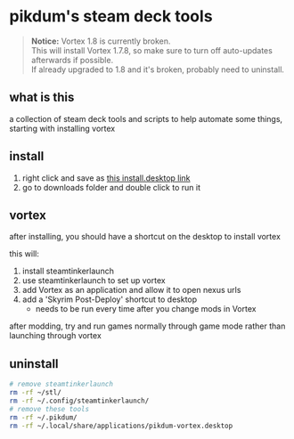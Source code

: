 # pikdum's steam deck tools

> **Notice:** Vortex 1.8 is currently broken.  
> This will install Vortex 1.7.8, so make sure to turn off auto-updates afterwards if possible.  
> If already upgraded to 1.8 and it's broken, probably need to uninstall.

## what is this

a collection of steam deck tools and scripts to help automate some things, starting with installing vortex

## install

1. right click and save as [this install.desktop link](https://raw.githubusercontent.com/pikdum/steam-deck/master/install.desktop)
2. go to downloads folder and double click to run it

## vortex

after installing, you should have a shortcut on the desktop to install vortex

this will:
1. install steamtinkerlaunch
2. use steamtinkerlaunch to set up vortex
3. add Vortex as an application and allow it to open nexus urls
4. add a 'Skyrim Post-Deploy' shortcut to desktop
   * needs to be run every time after you change mods in Vortex

after modding, try and run games normally through game mode rather than launching through vortex

## uninstall

```bash
# remove steamtinkerlaunch
rm -rf ~/stl/
rm -rf ~/.config/steamtinkerlaunch/
# remove these tools
rm -rf ~/.pikdum/
rm -rf ~/.local/share/applications/pikdum-vortex.desktop
```
